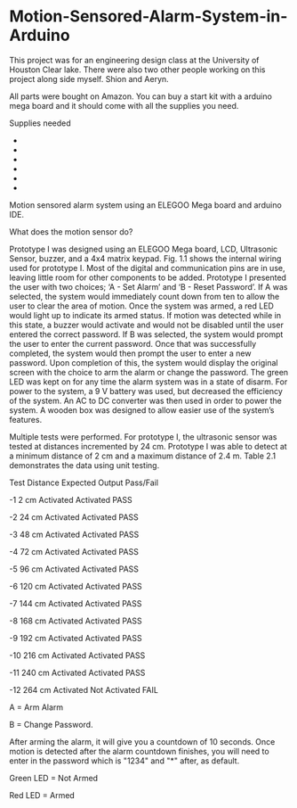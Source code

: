# Motion-Sensored-Alarm-System-in-Arduino

This project was for an engineering design class at the University of Houston Clear lake. There were also two other people working on this project along side myself. Shion and Aeryn.


All parts were bought on Amazon. You can buy a start kit with a arduino mega board and it should come with all the supplies you need.

Supplies needed

-
-
-
-
-
-

Motion sensored alarm system using an ELEGOO Mega board and arduino IDE.

What does the motion sensor do?

  Prototype I was designed using an ELEGOO Mega board, LCD, Ultrasonic Sensor, 
buzzer, and a 4x4 matrix keypad. Fig. 1.1 shows the internal wiring used for prototype I. Most of 
the digital and communication pins are in use, leaving little room for other components to be 
added.
  Prototype I presented the user with two choices; ‘A - Set Alarm’ and ‘B - Reset 
Password’. If A was selected, the system would immediately count down from ten to allow the 
user to clear the area of motion. Once the system was armed, a red LED would light up to 
indicate its armed status. If motion was detected while in this state, a buzzer would activate and 
would not be disabled until the user entered the correct password. If B was selected, the system 
would prompt the user to enter the current password. Once that was successfully completed, the 
system would then prompt the user to enter a new password. Upon completion of this, the system 
would display the original screen with the choice to arm the alarm or change the password. The 
green LED was kept on for any time the alarm system was in a state of disarm. For power to the 
system, a 9 V battery was used, but decreased the efficiency of the system. An AC to DC 
converter was then used in order to power the system. A wooden box was designed to allow 
easier use of the system’s features. 


  Multiple tests were performed. For prototype I, the ultrasonic sensor
was tested at distances incremented by 24 cm. Prototype I was able to detect at a minimum 
distance of 2 cm and a maximum distance of 2.4 m. Table 2.1 demonstrates the data using unit 
testing.

Test Distance Expected Output Pass/Fail

-1 2 cm Activated Activated PASS

-2 24 cm Activated Activated PASS

-3 48 cm Activated Activated PASS

-4 72 cm Activated Activated PASS

-5 96 cm Activated Activated PASS

-6 120 cm Activated Activated PASS

-7 144 cm Activated Activated PASS

-8 168 cm Activated Activated PASS

-9 192 cm Activated Activated PASS

-10 216 cm Activated Activated PASS

-11 240 cm Activated Activated PASS

-12 264 cm Activated Not Activated FAIL


A = Arm Alarm

B = Change Password. 

After arming the alarm, it will give you a countdown of 10 seconds. Once motion is detected after the alarm countdown finishes, you will need to enter in the password which is "1234" and "*" after, as default. 

Green LED = Not Armed

Red LED = Armed
